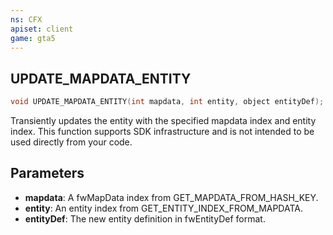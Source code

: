 ```yaml
---
ns: CFX
apiset: client
game: gta5
---
```

## UPDATE_MAPDATA_ENTITY

```c
void UPDATE_MAPDATA_ENTITY(int mapdata, int entity, object entityDef);
```

Transiently updates the entity with the specified mapdata index and entity index.
This function supports SDK infrastructure and is not intended to be used directly from your code.

## Parameters
* **mapdata**: A fwMapData index from GET_MAPDATA_FROM_HASH_KEY.
* **entity**: An entity index from GET_ENTITY_INDEX_FROM_MAPDATA.
* **entityDef**: The new entity definition in fwEntityDef format.